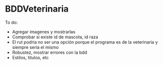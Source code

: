# BDDVeterinaria

To do:
  - Agregar imagenes y mostrarlas
  - Comprobar si existe id de mascota, id raza
  - El rut podria no ser una opción porque el programa es de la veterinaria y siempre seria el mismo
  - Robustez, mostrar errores con la bdd
  - Estilos, titulos, etc
  

